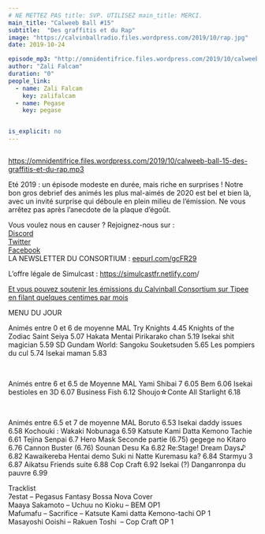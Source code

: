 ```yaml
---
# NE METTEZ PAS title: SVP. UTILISEZ main_title: MERCI.
main_title: "Calweeb Ball #15"
subtitle:  "Des graffitis et du Rap"
image: "https://calvinballradio.files.wordpress.com/2019/10/rap.jpg"
date: 2019-10-24

episode_mp3: "http://omnidentifrice.files.wordpress.com/2019/10/calweeb-ball-15-des-graffitis-et-du-rap.mp3"
author: "Zali Falcam"
duration: "0"
people_link: 
  - name: Zali Falcam
    key: zalifalcam
  - name: Pegase
    key: pegase


is_explicit: no
---
```


<PodcastHeader/>

<!-- ECRIRE LA DESCRIPTION DE L'EPISODE SOUS CETTE LIGNE -->
<p><img src="https://calvinballradio.files.wordpress.com/2019/10/rap.jpg" alt=""></p>
<p><a href="https://omnidentifrice.files.wordpress.com/2019/10/calweeb-ball-15-des-graffitis-et-du-rap.mp3" rel="nofollow">https://omnidentifrice.files.wordpress.com/2019/10/calweeb-ball-15-des-graffitis-et-du-rap.mp3</a></p>
<p>Eté 2019 : un épisode modeste en durée, mais riche en surprises ! Notre bon gros debrief des animés les plus mal-aimés de 2020 est bel et bien là, avec un invité surprise qui déboule en plein milieu de l’émission. Ne vous arrêtez pas après l’anecdote de la plaque d’égoût.</p>
<p>Vous voulez nous en causer ? Rejoignez-nous sur :<br>
<a href="http://discordapp.com/invite/4RnA9v7" rel="nofollow">Discord</a><br>
<a href="https://twitter.com/Calvinball_FM?lang=fr" rel="nofollow">Twitter</a><br>
<a href="https://www.facebook.com/CalvinballRadio/?ref=bookmarks" rel="nofollow">Facebook</a><br>
LA NEWSLETTER DU CONSORTIUM : <a title="http://eepurl.com/gcFR29" href="https://exit.sc/?url=http%3A%2F%2Feepurl.com%2FgcFR29" rel="nofollow">eepurl.com/gcFR29</a></p>
<p>L’offre légale de Simulcast : <a href="https://simulcastfr.netlify.com/" rel="nofollow">https://simulcastfr.netlify.com</a>/</p>
<p><a href="https://fr.tipeee.com/calvinball" rel="nofollow">Et vous pouvez soutenir les émissions du Calvinball Consortium sur Tipee en filant quelques centimes par mois</a></p>
<p>MENU DU JOUR</p>




<tr>
<td>Animés entre 0 et 6 de moyenne MAL</td>
</tr>
<tr>
<td>Try Knights 4.45</td>
</tr>
<tr>
<td>Knights of the Zodiac Saint Seiya 5.07</td>
</tr>
<tr>
<td>Hakata Mentai Pirikarako chan 5.19</td>
</tr>
<tr>
<td>Isekai shit magician 5.59</td>
</tr>
<tr>
<td>SD Gundam World: Sangoku Souketsuden 5.65</td>
</tr>
<tr>
<td>Les pompiers du cul 5.74</td>
</tr>
<tr>
<td>Isekai maman 5.83</td>
</tr>


<p>&nbsp;</p>




<tr>
<td>Animés entre 6 et 6.5 de Moyenne MAL</td>
</tr>
<tr>
<td>Yami Shibai 7 6.05</td>
</tr>
<tr>
<td>Bem 6.06</td>
</tr>
<tr>
<td>Isekai bestioles en 3D 6.07</td>
</tr>
<tr>
<td>Business Fish 6.12</td>
</tr>
<tr>
<td>Shoujo☆Conte All Starlight 6.18</td>
</tr>


<p>&nbsp;</p>




<tr>
<td>Animés entre 6.5 et 7 de moyenne MAL</td>
</tr>
<tr>
<td>Boruto 6.53</td>
</tr>
<tr>
<td>Isekai daddy issues 6.58</td>
</tr>
<tr>
<td>Kochouki : Wakaki Nobunaga 6.59</td>
</tr>
<tr>
<td>Katsute Kami Datta Kemono Tachie 6.61</td>
</tr>
<tr>
<td>Tejina Senpai 6.7</td>
</tr>
<tr>
<td>Hero Mask Seconde partie (6.75)</td>
</tr>
<tr>
<td>gegege no Kitaro 6.76</td>
</tr>
<tr>
<td>Cannon Buster (6.76)</td>
</tr>
<tr>
<td>Sounan Desu Ka 6.82</td>
</tr>
<tr>
<td>Re:Stage! Dream Days♪ 6.82</td>
</tr>
<tr>
<td>Kawaikereba Hentai demo Suki ni Natte Kuremasu ka? 6.84</td>
</tr>
<tr>
<td>Starmyu 3 6.87</td>
</tr>
<tr>
<td>Aikatsu Friends suite 6.88</td>
</tr>
<tr>
<td>Cop Craft 6.92</td>
</tr>
<tr>
<td>Isekai (?) Danganronpa du pauvre 6.99</td>
</tr>


<p>Tracklist<br>
7estat – Pegasus Fantasy Bossa Nova Cover<br>
Maaya Sakamoto – Uchuu no Kioku – BEM OP1<br>
Mafumafu – Sacrifice – Katsute Kami datta Kemono-tachi OP 1<br>
Masayoshi Ooishi – Rakuen Toshi&nbsp; – Cop Craft OP 1</p>


